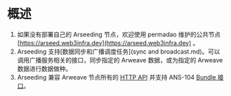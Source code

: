 # 概述

1. 如果没有部署自己的 Arseeding 节点，欢迎使用 permadao 维护的公共节点 [https://arseed.web3infra.dev](https://arseed.web3infra.dev) 。
2. Arseeding 支持[数据同步和广播调度任务](sync and broadcast.md)。可以调用广播服务相关的接口，同步指定的 Arweave 数据，或为指定的 Arweave 数据进行数据做种。
3. Arseeding 兼容 Arweave 节点所有的 [HTTP API](https://docs.arweave.org/developers/server/http-api) 并支持 ANS-104 [Bundle 接口](bundle.md)。
